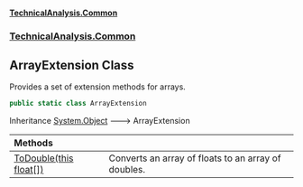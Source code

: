 #### [TechnicalAnalysis\.Common](Atypical.TechnicalAnalysis.Common.md 'Atypical\.TechnicalAnalysis\.Common')
### [TechnicalAnalysis\.Common](Atypical.TechnicalAnalysis.Common.md#TechnicalAnalysis.Common 'TechnicalAnalysis\.Common')

## ArrayExtension Class

Provides a set of extension methods for arrays\.

```csharp
public static class ArrayExtension
```

Inheritance [System\.Object](https://docs.microsoft.com/en-us/dotnet/api/System.Object 'System\.Object') &#129106; ArrayExtension

| Methods | |
| :--- | :--- |
| [ToDouble\(this float\[\]\)](ArrayExtension.ToDouble(thisfloat[]).md 'TechnicalAnalysis\.Common\.ArrayExtension\.ToDouble\(this float\[\]\)') | Converts an array of floats to an array of doubles\. |
